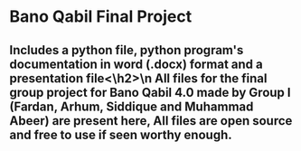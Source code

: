 # Bano Qabil Final Project
<h2>Includes a python file, python program's documentation in word (.docx) format and a presentation file<\h2>\n
All files for the final group project for Bano Qabil 4.0 made by Group I (Fardan, Arhum, Siddique and Muhammad Abeer) are present here, All files are open source and free to use if seen worthy enough.
